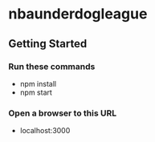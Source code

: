 # nbaunderdogleague

## Getting Started
### Run these commands
- npm install
- npm start
### Open a browser to this URL
- localhost:3000